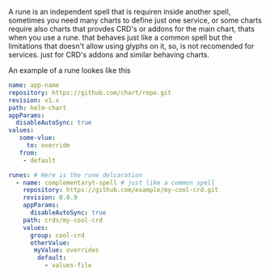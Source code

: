 A rune is an independent spell that is requiren inside another spell, sometimes you need many charts to define just one service, or some charts require also charts that provdes CRD's or addons for the main chart, thats when you use a rune. that behaves just like a common spell but the limitations that doesn't allow using glyphs on it, so, is not recomended for services. just for CRD's addons and similar behaving charts.

An example of a rune lookes like this

```yaml
name: app-name
repository: https://github.com/chart/repo.git
revision: v1.x
path: helm-chart
appParams:
  disableAutoSync: true
values: 
   some-vlue:
     to: override
   from:
    - default

runes: # Here is the rune delcaration
  - name: complementaryt-spell # just like a common spell
    repository: https://github.com/example/my-cool-crd.git
    revision: 0.0.9
    appParams:
      disableAutoSync: true
    path: crds/my-cool-crd
    values:
      group: cool-crd
      otherValue:
       myValue: overrides
        default:
          - values-file
```
